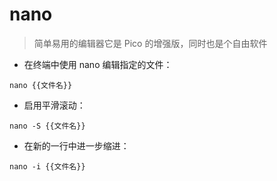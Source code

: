 # nano

> 简单易用的编辑器它是 Pico 的增强版，同时也是个自由软件

- 在终端中使用 nano 编辑指定的文件：

`nano {{文件名}}`

- 启用平滑滚动：

`nano -S {{文件名}}`

- 在新的一行中进一步缩进：

`nano -i {{文件名}}`

[#]: contributors: ([zhs])